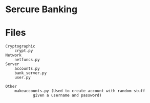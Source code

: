 Sercure Banking
===============

Files
=====
	Cryptographic
		crypt.py
	Network
		netfuncs.py
	Server
		accounts.py
		bank_server.py
		user.py

	Other
		makeaccounts.py (Used to create account with random stuff
				given a username and password)

